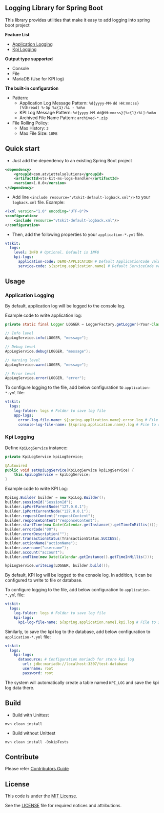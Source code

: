 Logging Library for Spring Boot
-------
This library provides utilities that make it easy to add logging into spring boot project

<b>Feature List</b>
* [Application Logging](#Application-Logging)
* [Kpi Logging](#Kpi-Logging)

<b>Output type supported</b>
* Console
* File
* MariaDB (Use for KPI log)

<b>The built-in configuration</b>
* Pattern:
    * Application Log Message Pattern: `%d{yyyy-MM-dd HH:mm:ss} [%thread] %-5p %c{1}:%L - %m%n`
    * KPI Log Message Pattern: `%d{yyyy-MM-dd@HH:mm:ss}[%c{1}:%L]:%m%n`
    * Archived File Name Pattern: `archived-*.zip`
* File Rolling Policy:
    * Max History: `3`
    * Max File Size: `10MB`

Quick start
-------
* Just add the dependency to an existing Spring Boot project
```xml
<dependency>
    <groupId>com.atviettelsolutions</groupId>
    <artifactId>vts-kit-ms-logs-handler</artifactId>
    <version>1.0.0</version>
</dependency>
```

* Add line `<include resource="vtskit-default-logback.xml"/>` to your `logback.xml` file. Example:
```xml
<?xml version="1.0" encoding="UTF-8"?>
<configuration>
    <include resource="vtskit-default-logback.xml"/>
</configuration>
```

* Then, add the following properties to your `application-*.yml` file.
```yaml
vtskit:
  logs:
    level: INFO # Optional. Default is INFO
    kpi-logs:
      application-code: DEMO-APPLICATION # Default ApplicationCode value
      service-code: ${spring.application.name} # Default ServiceCode value
```

Usage
-------
### Application Logging
By default, application log will be logged to the console log.

Example code to write application log:
```java
private static final Logger LOGGER = LoggerFactory.getLogger(<Your-Class>);

// Info level
AppLogService.info(LOGGER, "message");

// Debug level
AppLogService.debug(LOGGER, "message");

// Warning level
AppLogService.warn(LOGGER, "message");

// Error level
AppLogService.error(LOGGER, "error");
```

To configure logging to the file, add below configuration to `application-*.yml` file:
```yaml
vtskit:
  logs:
    log-folder: logs # Folder to save log file
    app-logs:
      error-log-file-name: ${spring.application.name}.error.log # File to save error log
      console-log-file-name: ${spring.application.name}.log # File to save all log
```

### Kpi Logging
Define `KpiLogService` instance:
```java
private KpiLogService kpiLogService;

@Autowired
public void setKpiLogService(KpiLogService kpiLogService) {
    this.kpiLogService = kpiLogService;
}
```

Example code to write KPI Log:
```java
KpiLog.Builder builder = new KpiLog.Builder();
builder.sessionId("SessionId");
builder.ipPortParentNode("127.0.0.1");
builder.ipPortCurrentNode("127.0.0.1");
builder.requestContent("requestContent");
builder.responseContent("responseContent");
builder.startTime(new Date(Calendar.getInstance().getTimeInMillis()));
builder.errorCode("00");
builder.errorDescription("");
builder.transactionStatus(TransactionStatus.SUCCESS);
builder.actionName("actionName");
builder.username("username");
builder.account("account");
builder.endTime(new Date(Calendar.getInstance().getTimeInMillis()));

kpiLogService.writeLog(LOGGER, builder.build());
```

By default, KPI log will be logged to the console log. In addition, it can be configured to write to file or database.

To configure logging to the file, add below configuration to `application-*.yml` file:
```yaml
vtskit:
  logs:
    log-folder: logs # Folder to save log file
    kpi-logs:
      kpi-log-file-name: ${spring.application.name}.kpi.log # File to save kpi log
```

Similarly, to save the kpi log to the database, add below configuration to `application-*.yml` file:
```yaml
vtskit:
  logs:
    kpi-logs:
      datasource: # Configuration mariadb for store kpi log
        url: jdbc:mariadb://localhost:3307/test-database
        username: root
        password: root
```
The system will automatically create a table named `KPI_LOG` and save the kpi log data there.


Build
-------
* Build with Unittest
```shell script
mvn clean install
```

* Build without Unittest
```shell script
mvn clean install -DskipTests
```

Contribute
-------
Please refer [Contributors Guide](CONTRIBUTING.md)

License
-------
This code is under the [MIT License](https://opensource.org/licenses/MIT).

See the [LICENSE](LICENSE) file for required notices and attributions.
